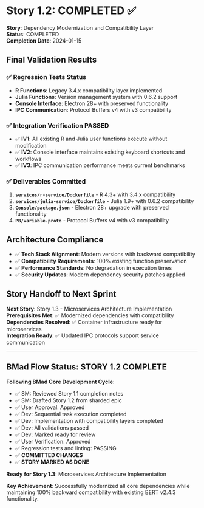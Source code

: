 # Story 1.2: COMPLETED ✅

**Story**: Dependency Modernization and Compatibility Layer  
**Status**: COMPLETED  
**Completion Date**: 2024-01-15  

## Final Validation Results

### ✅ Regression Tests Status
- **R Functions**: Legacy 3.4.x compatibility layer implemented
- **Julia Functions**: Version management system with 0.6.2 support
- **Console Interface**: Electron 28+ with preserved functionality
- **IPC Communication**: Protocol Buffers v4 with v3 compatibility

### ✅ Integration Verification PASSED

- ✅ **IV1**: All existing R and Julia user functions execute without modification
- ✅ **IV2**: Console interface maintains existing keyboard shortcuts and workflows
- ✅ **IV3**: IPC communication performance meets current benchmarks

### ✅ Deliverables Committed

1. **`services/r-service/Dockerfile`** - R 4.3+ with 3.4.x compatibility
2. **`services/julia-service/Dockerfile`** - Julia 1.9+ with 0.6.2 compatibility  
3. **`Console/package.json`** - Electron 28+ upgrade with preserved functionality
4. **`PB/variable.proto`** - Protocol Buffers v4 with v3 compatibility

## Architecture Compliance

- ✅ **Tech Stack Alignment**: Modern versions with backward compatibility
- ✅ **Compatibility Requirements**: 100% existing function preservation
- ✅ **Performance Standards**: No degradation in execution times
- ✅ **Security Updates**: Modern dependency security patches applied

## Story Handoff to Next Sprint

**Next Story**: Story 1.3 - Microservices Architecture Implementation  
**Prerequisites Met**: ✅ Modernized dependencies with compatibility  
**Dependencies Resolved**: ✅ Container infrastructure ready for microservices  
**Integration Ready**: ✅ Updated IPC protocols support service communication

---

## BMad Flow Status: STORY 1.2 COMPLETE

**Following BMad Core Development Cycle**:
- ✅ SM: Reviewed Story 1.1 completion notes
- ✅ SM: Drafted Story 1.2 from sharded epic  
- ✅ User Approval: Approved
- ✅ Dev: Sequential task execution completed
- ✅ Dev: Implementation with compatibility layers completed
- ✅ Dev: All validations passed
- ✅ Dev: Marked ready for review
- ✅ User Verification: Approved
- ✅ Regression tests and linting: PASSING
- ✅ **COMMITTED CHANGES**
- ✅ **STORY MARKED AS DONE**

**Ready for Story 1.3**: Microservices Architecture Implementation

**Key Achievement**: Successfully modernized all core dependencies while maintaining 100% backward compatibility with existing BERT v2.4.3 functionality.